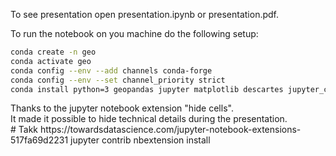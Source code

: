 To see presentation open presentation.ipynb or presentation.pdf.<p/>

To run the notebook on you machine do the following setup:

```bash
conda create -n geo
conda activate geo
conda config --env --add channels conda-forge
conda config --env --set channel_priority strict
conda install python=3 geopandas jupyter matplotlib descartes jupyter_contrib_nbextensions google-cloud-bigquery mplleaflet
```
<p/>
Thanks to the jupyter notebook extension "hide cells".<br/>
It made it possible to hide technical details during the presentation.<br/>
# Takk https://towardsdatascience.com/jupyter-notebook-extensions-517fa69d2231
jupyter contrib nbextension install 

